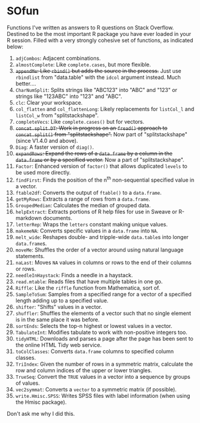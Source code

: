 # SOfun

Functions I've written as answers to R questions on Stack Overflow. Destined to be the most important R package you have ever loaded in your R session. Filled with a very strongly cohesive set of functions, as indicated below:

1. `adjCombos`: Adjacent combinations.
1. `almostComplete`: Like `complete.cases`, but more flexible.
1. <s>`appendMe`: Like `rbind()` but adds the source in the process.</s> Just use `rbindlist` from "data.table" with the `idcol` argument instead. Much better....
1. `CharNumSplit`: Splits strings like "ABC123" into "ABC" and "123" or strings like "123ABC" into "123" and "ABC".
1. `clc`: Clear your workspace.
1. `col_flatten` and `col_flattenLong`: Likely replacements for `listCol_l` and `listCol_w` from "splitstackshape".
1. `completeVecs`: Like `complete.cases()` but for vectors.
1. <s>`concat.split.DT`: Work in progress on an `fread()` approach to `concat.split()` from "splitstackshape".</s> Now part of "splitstackshape" (since V1.4.0 and above).
1. `Diag`: A faster version of `diag()`.
1. <s>`expandRows`: Expand the rows of a `data.frame` by a column in the `data.frame` or by a specified vector.</s> Now a part of "splitstackshape".
1. `Factor`: Enhanced version of `factor()` that allows duplicated `levels` to be used more directly.
1. `findFirst`: Finds the position of the n<sup>th</sup> non-sequential specified value in a vector.
1. `ftable2df`: Converts the output of `ftable()` to a `data.frame`.
1. `getMyRows`: Extracts a range of rows from a `data.frame`.
1. `GroupedMedian`: Calculates the median of grouped data.
1. `helpExtract`: Extracts portions of R help files for use in Sweave or R-markdown documents.
1. `letterRep`: Wraps the `letters` constant making unique values.
1. `makemeNA`: Converts specific values in a `data.frame` into `NA`.
1. `melt_wide`: Reshapes double- and tripple-wide `data.table`s into longer `data.frame`s.
1. `moveMe`: Shuffles the order of a vector around using natural language statements.
1. `naLast`: Moves `NA` values in columns or rows to the end of their columns or rows.
1. `needleInHaystack`: Finds a needle in a haystack.
1. `read.mtable`: Reads files that have multiple tables in one go.
1. `Riffle`: Like the `riffle` function from Mathematica, sort of.
1. `SampleToSum`: Samples from a specified range for a vector of a specified length adding up to a specified value.
1. `shifter`: "Shifts" values in a vector.
1. `shuffler`: Shuffles the elements of a vector such that no single element is in the same place it was before.
1. `sortEnds`: Selects the top-n highest or lowest values in a vector.
1. `TabulateInt`: Modifies tabulate to work with non-positive integers too.
1. `tidyHTML`: Downloads and parses a page after the page has been sent to the online HTML Tidy web service.
1. `toColClasses`: Converts `data.frame` columns to specified column classes.
1. `TriIndex`: Given the number of rows in a symmetric matrix, calculate the row and column indices of the upper or lower triangles.
1. `TrueSeq`: Convert the `TRUE` values in a vector into a sequence by groups of values.
1. `vec2symmat`: Converts a `vector` to a symmetric matrix (if possible).
1. `write.Hmisc.SPSS`: Writes SPSS files with label information (when using the Hmisc package).

Don't ask me why I did this.